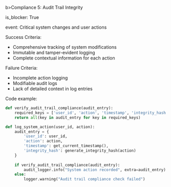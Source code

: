 b>Compliance 5: Audit Trail Integrity</b>

is_blocker: True

event: Critical system changes and user actions

Success Criteria:
- Comprehensive tracking of system modifications
- Immutable and tamper-evident logging
- Complete contextual information for each action

Failure Criteria:
- Incomplete action logging
- Modifiable audit logs
- Lack of detailed context in log entries

Code example:

```python
def verify_audit_trail_compliance(audit_entry):
    required_keys = ['user_id', 'action', 'timestamp', 'integrity_hash']
    return all(key in audit_entry for key in required_keys)

def log_system_action(user_id, action):
    audit_entry = {
        'user_id': user_id,
        'action': action,
        'timestamp': get_current_timestamp(),
        'integrity_hash': generate_integrity_hash(action)
    }
    
    if verify_audit_trail_compliance(audit_entry):
        audit_logger.info("System action recorded", extra=audit_entry)
    else:
        logger.warning("Audit trail compliance check failed")
```
